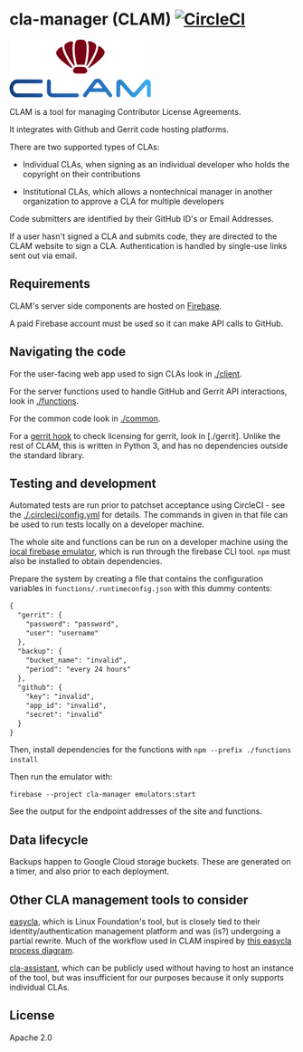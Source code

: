# cla-manager (CLAM) [![CircleCI](https://circleci.com/gh/OpenNetworkingFoundation/cla-manager/tree/master.svg?style=svg)](https://circleci.com/gh/OpenNetworkingFoundation/cla-manager/tree/master)

![CLAM logo](media/clam.png)

CLAM is a tool for managing Contributor License Agreements.

It integrates with Github and Gerrit code hosting platforms.

There are two supported types of CLAs:

- Individual CLAs, when signing as an individual developer who holds the
  copyright on their contributions

- Institutional CLAs, which allows a nontechnical manager in another
  organization to approve a CLA for multiple developers

Code submitters are identified by their GitHub ID's or Email Addresses.

If a user hasn't signed a CLA and submits code, they are directed to the CLAM
website to sign a CLA. Authentication is handled by single-use links sent out
via email.

## Requirements

CLAM's server side components are hosted on
[Firebase](https://firebase.google.com/).

A paid Firebase account must be used so it can make API calls to GitHub.

## Navigating the code

For the user-facing web app used to sign CLAs look in [./client](./client).

For the server functions used to handle GitHub and Gerrit API interactions,
look in [./functions](./functions).

For the common code look in [./common](./common).

For a [gerrit
hook](https://gerrit.googlesource.com/plugins/hooks/+/master/src/main/resources/Documentation/hooks.md)
to check licensing for gerrit, look in [./gerrit]. Unlike the rest of CLAM,
this is written in Python 3, and has no dependencies outside the standard
library.

## Testing and development

Automated tests are run prior to patchset acceptance using CircleCI - see the
[./.circleci/config.yml](./.circleci/config.yml) for details. The commands in
given in that file can be used to run tests locally on a developer machine.

The whole site and functions can be run on a developer machine using the [local
firebase emulator](https://firebase.google.com/docs/functions/local-emulator),
which is run through the firebase CLI tool. `npm` must also be installed to
obtain dependencies.

Prepare the system by creating a file that contains the configuration variables
in `functions/.runtimeconfig.json` with this dummy contents:

    {
      "gerrit": {
        "password": "password",
        "user": "username"
      },
      "backup": {
        "bucket_name": "invalid",
        "period": "every 24 hours"
      },
      "github": {
        "key": "invalid",
        "app_id": "invalid",
        "secret": "invalid"
      }
    }

Then, install dependencies for the functions with `npm --prefix ./functions install`

Then run the emulator with:

    firebase --project cla-manager emulators:start

See the output for the endpoint addresses of the site and functions.

## Data lifecycle

Backups happen to Google Cloud storage buckets.  These are generated on a
timer, and also prior to each deployment.

## Other CLA management tools to consider

[easycla](https://github.com/communitybridge/easycla), which is Linux
Foundation's tool, but is closely tied to their identity/authentication
management platform and was (is?) undergoing a partial rewrite.  Much of the
workflow used in CLAM inspired by [this easycla process
diagram](https://github.com/communitybridge/easycla/tree/master/getting-started#how-does-it-work).

[cla-assistant](https://github.com/cla-assistant), which can be publicly used
without having to host an instance of the tool, but was insufficient for our
purposes because it only supports individual CLAs.

## License

Apache 2.0
